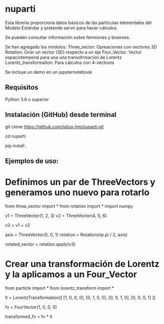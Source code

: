 # nuparti
Esta librería proporciona datos básicos de las partículas elementales del Modelo Estándar y pretende servir para hacer cálculos.

Se pueden consultar información sobre fermiones y bosones.

Se han agregado los módulos:
Three_vector: Opreaciones con vectores 3D
Rotation: Girar un vector (3D) respecto a un eje
Four_Vector: Vector espaciotemporal para una una transofrmación de Lorentz
Lorentz_transformation: Para cálculos con 4-vectores

Se incluye un demo en un jupyternotebook

## Requisitos
Python 3.6 o superior

## Instalación (GitHub) desde terminal

git clone https://github.com/julius-hm/nuparti.git

cd nuparti

pip install .

###

## Ejemplos de uso:

# Definimos un par de ThreeVectors y generamos uno nuevo para rotarlo

from three_vector import *
from rotation import *
import numpy

v1 = ThreeVector(1, 2, 3)
v2 = ThreeVector(4, 5, 6)

v3 = v1 + v2

axis = ThreeVector(0, 0, 1)
rotation = Rotation(np.pi / 2, axis)

rotated_vector = rotation.apply(v3)

# Crear una transformación de Lorentz y la aplicamos a un Four_Vector

from particle import *
from lorentz_transform import *

lt = LorentzTransformation([
    [1, 0, 0, 0],
    [0, 1, 0, 0],
    [0, 0, 1, 0],
    [0, 0, 0, 1]
])

fv = FourVector(1, 0, 0, 0)

transformed_fv = fv * lt

##


